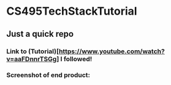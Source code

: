 # CS495TechStackTutorial
## Just a quick repo


### Link to (Tutorial)[https://www.youtube.com/watch?v=aaFDnnrTSGg] I followed!
### Screenshot of end product: 
